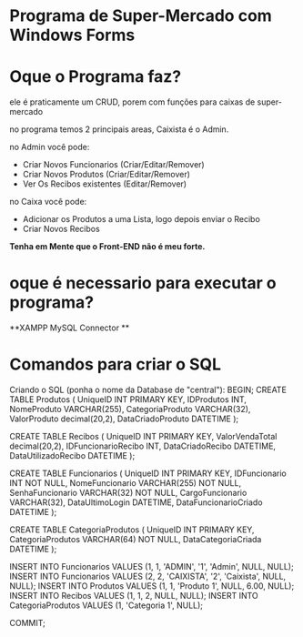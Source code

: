 # Programa de Super-Mercado com Windows Forms
# Oque o Programa faz?
ele é praticamente um CRUD, porem com funções para caixas de super-mercado

no programa temos 2 principais areas, Caixista é o Admin.

 no Admin você pode:
- Criar Novos Funcionarios (Criar/Editar/Remover)
- Criar Novos Produtos (Criar/Editar/Remover)
- Ver Os Recibos existentes (Editar/Remover)

no Caixa você pode:
 - Adicionar os Produtos a uma Lista, logo depois enviar o Recibo
 - Criar Novos Recibos


**Tenha em Mente que o Front-END não é meu forte.**

# oque é necessario para executar o programa?

**XAMPP
MySQL Connector
**

# Comandos para criar o SQL
Criando o SQL (ponha o nome da Database de "central"):
BEGIN;
CREATE TABLE Produtos (
    UniqueID INT PRIMARY KEY,
    IDProdutos INT,
    NomeProduto VARCHAR(255),
    CategoriaProduto VARCHAR(32),
    ValorProduto decimal(20,2),
    DataCriadoProduto DATETIME
);

CREATE TABLE Recibos (
    UniqueID INT PRIMARY KEY,
    ValorVendaTotal decimal(20,2),
    IDFuncionarioRecibo INT,
    DataCriadoRecibo DATETIME,
    DataUtilizadoRecibo DATETIME
);

CREATE TABLE Funcionarios (
    UniqueID INT PRIMARY KEY,
    IDFuncionario INT NOT NULL,
    NomeFuncionario VARCHAR(255) NOT NULL,
    SenhaFuncionario VARCHAR(32) NOT NULL,
    CargoFuncionario VARCHAR(32),
    DataUltimoLogin DATETIME,
    DataFuncionarioCriado DATETIME
);

CREATE TABLE CategoriaProdutos (
    UniqueID INT PRIMARY KEY,
    CategoriaProdutos VARCHAR(64) NOT NULL,
    DataCategoriaCriada DATETIME
);

INSERT INTO Funcionarios VALUES (1, 1, 'ADMIN', '1', 'Admin', NULL, NULL);
INSERT INTO Funcionarios VALUES (2, 2, 'CAIXISTA', '2', 'Caixista', NULL, NULL);
INSERT INTO Produtos VALUES (1, 1, 'Produto 1', NULL, 6.00, NULL);
INSERT INTO Recibos VALUES (1, 1, 2, NULL, NULL);
INSERT INTO CategoriaProdutos VALUES (1, 'Categoria 1', NULL);

COMMIT;
